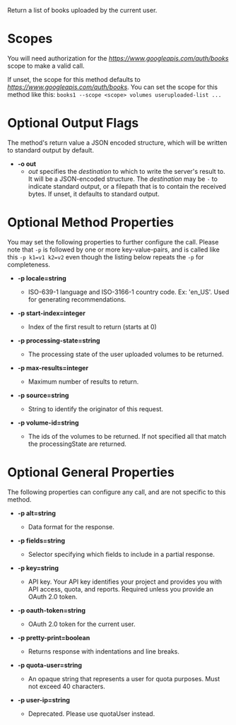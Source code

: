 Return a list of books uploaded by the current user.
# Scopes

You will need authorization for the *https://www.googleapis.com/auth/books* scope to make a valid call.

If unset, the scope for this method defaults to *https://www.googleapis.com/auth/books*.
You can set the scope for this method like this: `books1 --scope <scope> volumes useruploaded-list ...`

# Optional Output Flags

The method's return value a JSON encoded structure, which will be written to standard output by default.

* **-o out**
    - *out* specifies the *destination* to which to write the server's result to.
      It will be a JSON-encoded structure.
      The *destination* may be `-` to indicate standard output, or a filepath that is to contain the received bytes.
      If unset, it defaults to standard output.
# Optional Method Properties

You may set the following properties to further configure the call. Please note that `-p` is followed by one 
or more key-value-pairs, and is called like this `-p k1=v1 k2=v2` even though the listing below repeats the
`-p` for completeness.

* **-p locale=string**
    - ISO-639-1 language and ISO-3166-1 country code. Ex: &#39;en_US&#39;. Used for generating recommendations.

* **-p start-index=integer**
    - Index of the first result to return (starts at 0)

* **-p processing-state=string**
    - The processing state of the user uploaded volumes to be returned.

* **-p max-results=integer**
    - Maximum number of results to return.

* **-p source=string**
    - String to identify the originator of this request.

* **-p volume-id=string**
    - The ids of the volumes to be returned. If not specified all that match the processingState are returned.

# Optional General Properties

The following properties can configure any call, and are not specific to this method.

* **-p alt=string**
    - Data format for the response.

* **-p fields=string**
    - Selector specifying which fields to include in a partial response.

* **-p key=string**
    - API key. Your API key identifies your project and provides you with API access, quota, and reports. Required unless you provide an OAuth 2.0 token.

* **-p oauth-token=string**
    - OAuth 2.0 token for the current user.

* **-p pretty-print=boolean**
    - Returns response with indentations and line breaks.

* **-p quota-user=string**
    - An opaque string that represents a user for quota purposes. Must not exceed 40 characters.

* **-p user-ip=string**
    - Deprecated. Please use quotaUser instead.
